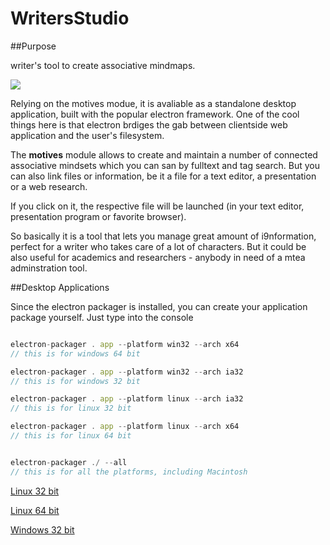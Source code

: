 # WritersStudio

##Purpose

 writer's tool to create associative mindmaps.

<img src="http://burckhardt.ludicmedia.de/Motives.png">

Relying on the motives modue, it is avaliable as a standalone desktop application, built with the popular electron framework.
One of the cool things here is that electron brdiges the gab between clientside web application and the user's filesystem.

The **motives** module allows to create and maintain a number of connected associative mindsets which you can san by fulltext and tag search.
But you can also link files or information, be it a file for a text editor, a presentation or a web research.

If you click on it, the respective file will be launched (in your text editor, presentation program or favorite browser).

So basically it is a tool that lets you manage great amount of i9nformation, perfect for a writer who takes care of a lot of characters. 
But it could be also useful for academics and researchers - anybody in need of a mtea adminstration tool.      



##Desktop Applications

Since the electron packager is installed, you can create your application package yourself.
Just type into the console


```javascript

electron-packager . app --platform win32 --arch x64 
// this is for windows 64 bit 

electron-packager . app --platform win32 --arch ia32
// this is for windows 32 bit 

electron-packager . app --platform linux --arch ia32
// this is for linux 32 bit

electron-packager . app --platform linux --arch x64
// this is for linux 64 bit


electron-packager ./ --all
// this is for all the platforms, including Macintosh

``` 


[Linux 32 bit](https://github.com/Phalanstere/WritersStudioLinux_32bit)

[Linux 64 bit](https://github.com/Phalanstere/WritersStudioLinux_64bit)

[Windows 32 bit](https://github.com/Phalanstere/WritersStudioWindows_32bit)